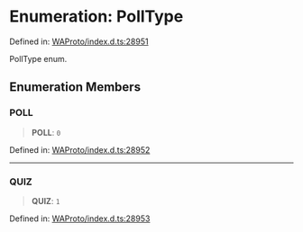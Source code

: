 # Enumeration: PollType

Defined in: [WAProto/index.d.ts:28951](https://github.com/Fokusdotid/Baileys/blob/3623833a320f5e60f370ef835f3de341453290f5/WAProto/index.d.ts#L28951)

PollType enum.

## Enumeration Members

### POLL

> **POLL**: `0`

Defined in: [WAProto/index.d.ts:28952](https://github.com/Fokusdotid/Baileys/blob/3623833a320f5e60f370ef835f3de341453290f5/WAProto/index.d.ts#L28952)

***

### QUIZ

> **QUIZ**: `1`

Defined in: [WAProto/index.d.ts:28953](https://github.com/Fokusdotid/Baileys/blob/3623833a320f5e60f370ef835f3de341453290f5/WAProto/index.d.ts#L28953)
